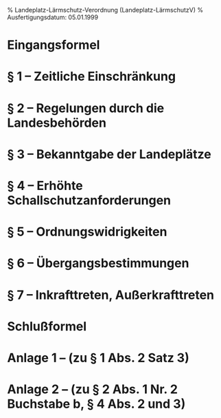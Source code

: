 % Landeplatz-Lärmschutz-Verordnung  (Landeplatz-LärmschutzV)
% Ausfertigungsdatum: 05.01.1999
 
# Eingangsformel

# § 1 – Zeitliche Einschränkung

# § 2 – Regelungen durch die Landesbehörden

# § 3 – Bekanntgabe der Landeplätze

# § 4 – Erhöhte Schallschutzanforderungen

# § 5 – Ordnungswidrigkeiten

# § 6 – Übergangsbestimmungen

# § 7 – Inkrafttreten, Außerkrafttreten

# Schlußformel

# Anlage 1 – (zu § 1 Abs. 2 Satz 3)

# Anlage 2 – (zu § 2 Abs. 1 Nr. 2 Buchstabe b, § 4 Abs. 2 und 3)
